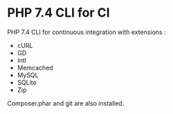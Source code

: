 PHP 7.4 CLI for CI
==================

PHP 7.4 CLI for continuous integration with extensions :

* cURL
* GD
* Intl
* Memcached
* MySQL
* SQLite
* Zip

Composer.phar and git are also installed.
